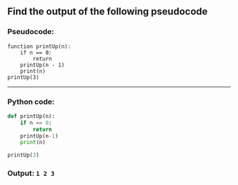 ## Find the output of the following pseudocode

### Pseudocode:

```
function printUp(n):
    if n == 0:
        return
    printUp(n - 1)
    print(n)
printUp(3)
```

---

### Python code:

```python
def printUp(n):
    if n == 0:
        return
    printUp(n-1)
    print(n)

printUp(3)
```

### Output: `1 2 3`